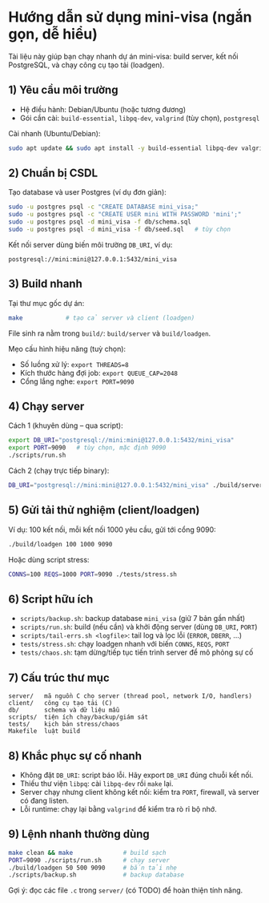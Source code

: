# Hướng dẫn sử dụng mini-visa (ngắn gọn, dễ hiểu)

Tài liệu này giúp bạn chạy nhanh dự án mini-visa: build server, kết nối PostgreSQL, và chạy công cụ tạo tải (loadgen).

## 1) Yêu cầu môi trường
- Hệ điều hành: Debian/Ubuntu (hoặc tương đương)
- Gói cần cài: `build-essential`, `libpq-dev`, `valgrind` (tùy chọn), `postgresql`

Cài nhanh (Ubuntu/Debian):
```bash
sudo apt update && sudo apt install -y build-essential libpq-dev valgrind postgresql
```

## 2) Chuẩn bị CSDL
Tạo database và user Postgres (ví dụ đơn giản):
```bash
sudo -u postgres psql -c "CREATE DATABASE mini_visa;"
sudo -u postgres psql -c "CREATE USER mini WITH PASSWORD 'mini';"
sudo -u postgres psql -d mini_visa -f db/schema.sql
sudo -u postgres psql -d mini_visa -f db/seed.sql   # tùy chọn
```

Kết nối server dùng biến môi trường `DB_URI`, ví dụ:
```
postgresql://mini:mini@127.0.0.1:5432/mini_visa
```

## 3) Build nhanh
Tại thư mục gốc dự án:
```bash
make            # tạo cả server và client (loadgen)
```
File sinh ra nằm trong `build/`: `build/server` và `build/loadgen`.

Mẹo cấu hình hiệu năng (tuỳ chọn):
- Số luồng xử lý: `export THREADS=8`
- Kích thước hàng đợi job: `export QUEUE_CAP=2048`
- Cổng lắng nghe: `export PORT=9090`

## 4) Chạy server
Cách 1 (khuyên dùng – qua script):
```bash
export DB_URI="postgresql://mini:mini@127.0.0.1:5432/mini_visa"
export PORT=9090   # tùy chọn, mặc định 9090
./scripts/run.sh
```
Cách 2 (chạy trực tiếp binary):
```bash
DB_URI="postgresql://mini:mini@127.0.0.1:5432/mini_visa" ./build/server
```

## 5) Gửi tải thử nghiệm (client/loadgen)
Ví dụ: 100 kết nối, mỗi kết nối 1000 yêu cầu, gửi tới cổng 9090:
```bash
./build/loadgen 100 1000 9090
```
Hoặc dùng script stress:
```bash
CONNS=100 REQS=1000 PORT=9090 ./tests/stress.sh
```

## 6) Script hữu ích
- `scripts/backup.sh`: backup database `mini_visa` (giữ 7 bản gần nhất)
- `scripts/run.sh`: build (nếu cần) và khởi động server (dùng `DB_URI`, `PORT`)
- `scripts/tail-errs.sh <logfile>`: tail log và lọc lỗi (`ERROR`, `DBERR`, ...)
- `tests/stress.sh`: chạy loadgen nhanh với biến `CONNS`, `REQS`, `PORT`
- `tests/chaos.sh`: tạm dừng/tiếp tục tiến trình server để mô phỏng sự cố

## 7) Cấu trúc thư mục
```
server/   mã nguồn C cho server (thread pool, network I/O, handlers)
client/   công cụ tạo tải (C)
db/       schema và dữ liệu mẫu
scripts/  tiện ích chạy/backup/giám sát
tests/    kịch bản stress/chaos
Makefile  luật build
```

## 8) Khắc phục sự cố nhanh
- Không đặt `DB_URI`: script báo lỗi. Hãy export `DB_URI` đúng chuỗi kết nối.
- Thiếu thư viện `libpq`: cài `libpq-dev` rồi `make` lại.
- Server chạy nhưng client không kết nối: kiểm tra `PORT`, firewall, và server có đang listen.
- Lỗi runtime: chạy lại bằng `valgrind` để kiểm tra rò rỉ bộ nhớ.

## 9) Lệnh nhanh thường dùng
```bash
make clean && make              # build sạch
PORT=9090 ./scripts/run.sh      # chạy server
./build/loadgen 50 500 9090     # bắn tải nhẹ
./scripts/backup.sh             # backup database
```

Gợi ý: đọc các file `.c` trong `server/` (có TODO) để hoàn thiện tính năng.
